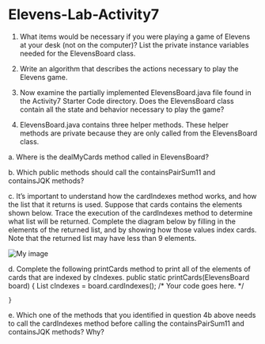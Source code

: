 # Elevens-Lab-Activity7

1. What items would be necessary if you were playing a game of Elevens at your desk (not on the
computer)? List the private instance variables needed for the ElevensBoard class.

2. Write an algorithm that describes the actions necessary to play the Elevens game.

3. Now examine the partially implemented ElevensBoard.java file found in the Activity7
Starter Code directory. Does the ElevensBoard class contain all the state and behavior
necessary to play the game?

4. ElevensBoard.java contains three helper methods. These helper methods are private
because they are only called from the ElevensBoard class.

a. Where is the dealMyCards method called in ElevensBoard?






b. Which public methods should call the containsPairSum11 and containsJQK
methods?





c. It’s important to understand how the cardIndexes method works, and how the list that it
returns is used. Suppose that cards contains the elements shown below. Trace the execution
of the cardIndexes method to determine what list will be returned. Complete the diagram
below by filling in the elements of the returned list, and by showing how those values index
cards. Note that the returned list may have less than 9 elements.

![My image](https://bsimps3.github.io/Elevens-Lab-Activity7/cards.png)

d. Complete the following printCards method to print all of the elements of cards that are
indexed by cIndexes.
    public static printCards(ElevensBoard board) {
    List<Integer> cIndexes = board.cardIndexes();
            /* Your code goes here. */
  
  
  
  
  
    }
  
  
  e. Which one of the methods that you identified in question 4b above needs to call the
      cardIndexes method before calling the containsPairSum11 and containsJQK
      methods? Why?
